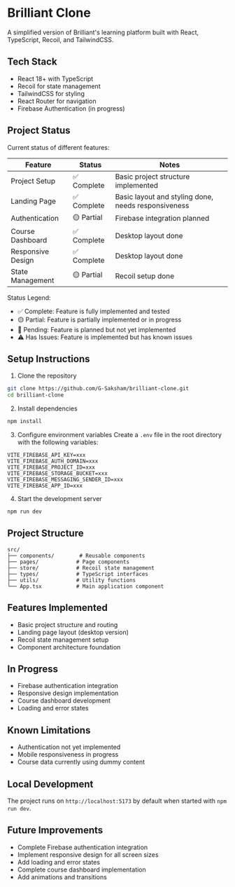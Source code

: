 # Brilliant Clone

A simplified version of Brilliant's learning platform built with React, TypeScript, Recoil, and TailwindCSS.

## Tech Stack

- React 18+ with TypeScript
- Recoil for state management
- TailwindCSS for styling
- React Router for navigation
- Firebase Authentication (in progress)

## Project Status

Current status of different features:

| Feature              | Status      | Notes                               |
|---------------------|-------------|-------------------------------------|
| Project Setup       | ✅ Complete | Basic project structure implemented |
| Landing Page        | ✅ Complete  | Basic layout and styling done, needs responsiveness    |
| Authentication      | 🟡 Partial   | Firebase integration planned        |
| Course Dashboard    | ✅ Complete  | Desktop layout done                  |
| Responsive Design   | ✅ Complete  | Desktop layout done                 |
| State Management    | 🟡 Partial  | Recoil setup done                  |

Status Legend:
- ✅ Complete: Feature is fully implemented and tested
- 🟡 Partial: Feature is partially implemented or in progress
- 🔴 Pending: Feature is planned but not yet implemented
- ⚠️ Has Issues: Feature is implemented but has known issues

## Setup Instructions

1. Clone the repository
```bash
git clone https://github.com/G-Saksham/brilliant-clone.git
cd brilliant-clone
```

2. Install dependencies
```bash
npm install
```

3. Configure environment variables
Create a `.env` file in the root directory with the following variables:
```
VITE_FIREBASE_API_KEY=xxx
VITE_FIREBASE_AUTH_DOMAIN=xxx
VITE_FIREBASE_PROJECT_ID=xxx
VITE_FIREBASE_STORAGE_BUCKET=xxx
VITE_FIREBASE_MESSAGING_SENDER_ID=xxx
VITE_FIREBASE_APP_ID=xxx
```

4. Start the development server
```bash
npm run dev
```

## Project Structure

```
src/
├── components/        # Reusable components
├── pages/            # Page components
├── store/            # Recoil state management
├── types/            # TypeScript interfaces
├── utils/            # Utility functions
└── App.tsx           # Main application component
```

## Features Implemented

- Basic project structure and routing
- Landing page layout (desktop version)
- Recoil state management setup
- Component architecture foundation

## In Progress

- Firebase authentication integration
- Responsive design implementation
- Course dashboard development
- Loading and error states

## Known Limitations

- Authentication not yet implemented
- Mobile responsiveness in progress
- Course data currently using dummy content

## Local Development

The project runs on `http://localhost:5173` by default when started with `npm run dev`.

## Future Improvements

- Complete Firebase authentication integration
- Implement responsive design for all screen sizes
- Add loading and error states
- Complete course dashboard implementation
- Add animations and transitions
